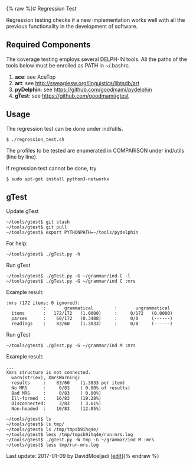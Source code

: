 {% raw %}# Regression Test

Regression testing checks if a new implementation works well with all
the previous functionality in the development of software.

## Required Components

The coverage testing employs several DELPH-IN tools. All the paths of
the tools below must be enrolled as PATH in \~/.bashrc.

1. **ace**: see AceTop
2. **art**: see <http://sweaglesw.org/linguistics/libtsdb/art>
3. **pyDelphin**: see <https://github.com/goodmami/pydelphin>
4. **gTest**: see <https://github.com/goodmami/gtest>

## Usage

The regression test can be done under ind/utils.

    $ ./regression_test.sh

The profiles to be tested are enumerated in COMPARISON under ind/utils
(line by line).

If regression test cannot be done, try

    $ sudo apt-get install python3-networkx

## gTest

Update gTest

    ~/tools/gtest$ git stash
    ~/tools/gtest$ git pull
    ~/tools/gtest$ export PYTHONPATH=~/tools/pydelphin

For help:

    ~/tools/gtest$ ./gTest.py -h

Run gTest

    ~/tools/gtest$ ./gTest.py -G ~/grammar/ind C -l
    ~/tools/gtest$ ./gTest.py -G ~/grammar/ind C :mrs

Example result:

    :mrs (172 items; 0 ignored):
                  :       grammatical        :       ungrammatical
      items       :   172/172   (1.0000)     :     0/172   (0.0000)
      parses      :    60/172   (0.3488)     :     0/0     (------)    
      readings    :    83/60    (1.3833)     :     0/0     (------)    

Run gTest

    ~/tools/gtest$ ./gTest.py -G ~/grammar/ind M :mrs

Example result:

    ...
    Xmrs structure is not connected.
      warn(str(ex), XmrsWarning)
      results     :    83/60    (1.3833 per item)
      No MRS      :     0/83    ( 0.00% of results)
      Bad MRS     :     0/83    ( 0.00%)
      Ill-formed  :    16/83    (19.28%)
      Disconnected:     3/83    ( 3.61%)
      Non-headed  :    10/83    (12.05%)
    
    ~/tools/gtest$ ls
    ~/tools/gtest$ ls tmp/
    ~/tools/gtest$ ls /tmp/tmpsb9ihq4e/
    ~/tools/gtest$ less /tmp/tmpsb9ihq4e/run-mrs.log 
    ~/tools/gtest$ ./gTest.py -W tmp -G ~/grammar/ind M :mrs
    ~/tools/gtest$ less tmp/run-mrs.log

Last update: 2017-01-09 by DavidMoeljadi [[edit](https://github.com/delph-in/docs/wiki/IndraRegressionTest/_edit)]{% endraw %}